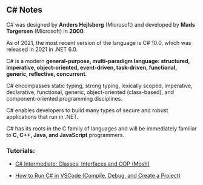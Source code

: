 
## C# Notes

C# was designed by **Anders Hejlsberg** (Microsoft) and developed by **Mads Torgersen** (Microsoft) in **2000**.

As of 2021, the most recent version of the language is C# 10.0, which was released in 2021 in .NET 6.0.

C# is a modern **general-purpose, multi-paradigm language: structured, imperative, object-oriented, event-driven, task-driven, functional, generic, reflective, concurrent**.

C# encompasses static typing, strong typing, lexically scoped, imperative, declarative, functional, generic, object-oriented (class-based), and component-oriented programming disciplines.

C# enables developers to build many types of secure and robust applications that run in .NET.

C# has its roots in the C family of languages and will be immediately familiar to **C, C++, Java, and JavaScript** programmers.

### Tutorials:

- [C# Intermediate: Classes, Interfaces and OOP (Mosh)](https://coursehunter.net/course/c-intermediate-klassy-interfeysy-i-oop)

- [How to Run C# in VSCode (Compile, Debug, and Create a Project)](https://www.youtube.com/watch?v=DAsyjpqhDp4&ab_channel=TravisMedia)
